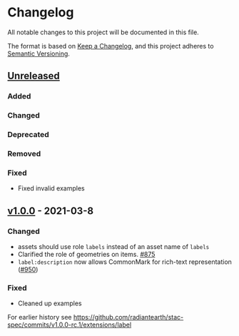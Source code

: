 # Changelog
All notable changes to this project will be documented in this file.

The format is based on [Keep a Changelog](https://keepachangelog.com/en/1.0.0/),
and this project adheres to [Semantic Versioning](https://semver.org/spec/v2.0.0.html).

## [Unreleased]

### Added

### Changed

### Deprecated

### Removed

### Fixed

- Fixed invalid examples

## [v1.0.0] - 2021-03-8

### Changed

- assets should use role `labels` instead of an asset name of `labels`
- Clarified the role of geometries on items. [#875](https://github.com/radiantearth/stac-spec/pull/875)
- `label:description` now allows CommonMark for rich-text representation ([#950](https://github.com/radiantearth/stac-spec/issues/950))

### Fixed

- Cleaned up examples

For earlier history see <https://github.com/radiantearth/stac-spec/commits/v1.0.0-rc.1/extensions/label>

[Unreleased]: <https://github.com/stac-extensions/label/compare/v1.0.0...HEAD>
[v1.0.0]: <https://github.com/stac-extensions/label/tree/v1.0.0>
